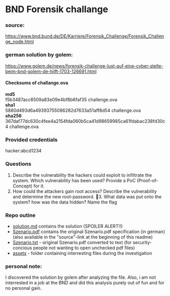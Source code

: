 # BND Forensik challange

### source:  
https://www.bnd.bund.de/DE/Karriere/Forensik_Challenge/Forensik_Challenge_node.html

### german solution by golem:  
https://www.golem.de/news/forensik-challenge-lust-auf-eine-cyber-stelle-beim-bnd-golem-de-hilft-1703-126691.html

#### Checksums of challange.ova  
**md5**  
f5b3487acc8509a83e09e4bf8b6faf35  challenge.ova  
**sha1**  
5880d493d6a49393755086282d7633a51aff8d54  challenge.ova  
**sha256**  
367daf77dc630c4fee4a2154fda060b5ca41d98659985ca61fdabac238fd30c4  challenge.ova  

### Provided credentials  
hacker:abcd1234

### Questions
1. Describe the vulnerability the hackers could exploit to infiltrate the system. Which vulnerability has been used? Provide a PoC (Proof-of-Concept) for it.
2. How could the attackers gain root access? Describe the vulnerability and determine the new root-password.
3. What data was put onto the system? how was the data hidden? Name the flag


### Repo outine
* [solution.md](solution.md) contains the solution (SPOILER ALERT!!)
* [Szenario.pdf](Szenario.pdf) contains the original Szenario.pdf specification (in german) (also available in the "source"-link at the beginning of this readme)
* [Szenario.txt](Szenario.txt) - original Szenario.pdf converted to text (for security-concious people not wanting to open unchecked pdf files)
* [assets](assets) - folder containing interresting files during the investigation


### personal note:
I discovered the solution by golem after analyzing the file.
Also, i am not interrested in a job at the BND and did this analysis purely out of fun and for no personal gain.
